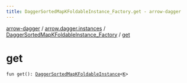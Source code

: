 ```yaml
---
title: DaggerSortedMapKFoldableInstance_Factory.get - arrow-dagger
---
```


[arrow-dagger](../../index.html) / [arrow.dagger.instances](../index.html) / [DaggerSortedMapKFoldableInstance_Factory](index.html) / [get](./get.html)

# get

`fun get(): `[`DaggerSortedMapKFoldableInstance`](../-dagger-sorted-map-k-foldable-instance/index.html)`<`[`K`](index.html#K)`>`